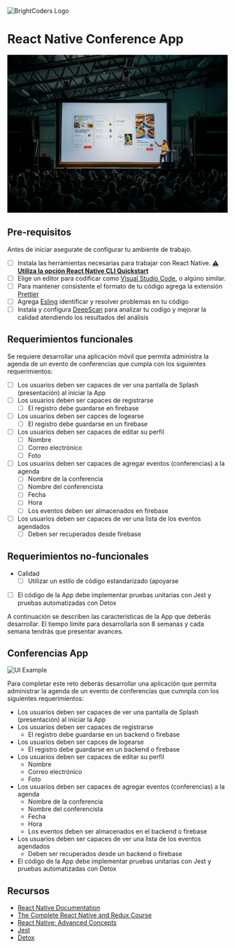 ![BrightCoders Logo](imgs/logo-bc.png)

# React Native Conference App

![Cover](imgs/cover.jpg)

## Pre-requisitos
Antes de iniciar asegurate de configurar tu ambiente de trabajo.
- [ ] Instala las herramientas necesarias para trabajar con React Native. [**:warning: Utiliza la opción React Native CLI Quickstart**](https://reactnative.dev/docs/environment-setup)
- [ ] Elige un editor para codificar como [Visual Studio Code](https://code.visualstudio.com/), o algúno similar.
- [ ] Para mantener consistente el formato de tu código agrega la extensión [Prettier](https://marketplace.visualstudio.com/items?itemName=esbenp.prettier-vscode)
- [ ] Agrega [Esling](https://marketplace.visualstudio.com/items?itemName=dbaeumer.vscode-eslint) identificar y resolver problemas en tu código
- [ ] Instala y configura [DeepScan](https://deepscan.io/) para analizar tu codigo y mejorar la calidad atendiendo los resultados del análisis

## Requerimientos funcionales

Se requiere desarrollar una aplicación móvil que permita administra la agenda de un evento de conferencias que cumpla con los siguientes requerimientos:

- [ ] Los usuarios deben ser capaces de ver una pantalla de Splash (presentación) al iniciar la App
- [ ] Los usuarios deben ser capaces de registrarse
  - [ ] El registro debe guardarse en firebase
- [ ] Los usuarios deben ser capces de logearse
  - [ ] El registro debe guardarse en un firebase
- [ ] Los usuarios deben ser capaces de editar su perfil
  - [ ] Nombre
  - [ ] Correo electrónico
  - [ ] Foto
- [ ] Los usuarios deben ser capaces de agregar eventos (conferencias) a la agenda
  - [ ] Nombre de la conferencia
  - [ ] Nombre del conferencista
  - [ ] Fecha
  - [ ] Hora
  - [ ] Los eventos deben ser almacenados en firebase
- [ ] Los usuarios deben ser capaces de ver una lista de los eventos agendados
  - [ ] Deben ser recuperados desde firebase
  
## Requerimientos no-funcionales
- Calidad
  - [ ] Utilizar un estilo de código estandarizado (apoyarse 
- [ ] El código de la App debe implementar pruebas unitarias con Jest y pruebas automatizadas con Detox

A continuación se describen las características de la App que deberás desarrollar. El tiempo límite para desarrollarla son 8 semanas y cada semana tendrás que presentar avances.

## Conferencias App
![UI Example](imgs/conference-ui.png)

Para completar este reto deberás desarrollar una aplicación que permita administrar la agenda de un evento de conferencias que cumnpla con los siguientes requerimientos:

- Los usuarios deben ser capaces de ver una pantalla de Splash (presentación) al iniciar la App
- Los usuarios deben ser capaces de registrarse
  - El registro debe guardarse en un backend o firebase
- Los usuarios deben ser capces de logearse
  - El registro debe guardarse en un backend o firebase
- Los usuarios deben ser capaces de editar su perfil
  - Nombre
  - Correo electrónico
  - Foto
- Los usuarios deben ser capaces de agregar eventos (conferencias) a la agenda
  - Nombre de la conferencia
  - Nombre del conferencista
  - Fecha
  - Hora
  - Los eventos deben ser almacenados en el backend o firebase
- Los usuarios deben ser capaces de ver una lista de los eventos agendados
  - Deben ser recuperados desde un backend o firebase
-   El código de la App debe implementar pruebas unitarias con Jest y pruebas automatizadas con Detox

## Recursos
- [React Native Documentation](https://reactnative.dev/)
- [The Complete React Native and Redux Course](https://www.udemy.com/course/the-complete-react-native-and-redux-course/)
- [React Native: Advanced Concepts](https://www.udemy.com/course/react-native-advanced/)
- [Jest](https://jestjs.io/)
- [Detox](https://github.com/wix/Detox)
